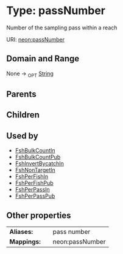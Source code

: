 
# Type: passNumber


Number of the sampling pass within a reach

URI: [neon:passNumber](https://data.neonscience.org/passNumber)


## Domain and Range

None ->  <sub>OPT</sub> [String](types/String.md)

## Parents


## Children


## Used by

 * [FshBulkCountIn](FshBulkCountIn.md)
 * [FshBulkCountPub](FshBulkCountPub.md)
 * [FshInvertBycatchIn](FshInvertBycatchIn.md)
 * [FshNonTargetIn](FshNonTargetIn.md)
 * [FshPerFishIn](FshPerFishIn.md)
 * [FshPerFishPub](FshPerFishPub.md)
 * [FshPerPassIn](FshPerPassIn.md)
 * [FshPerPassPub](FshPerPassPub.md)

## Other properties

|  |  |  |
| --- | --- | --- |
| **Aliases:** | | pass number |
| **Mappings:** | | neon:passNumber |

